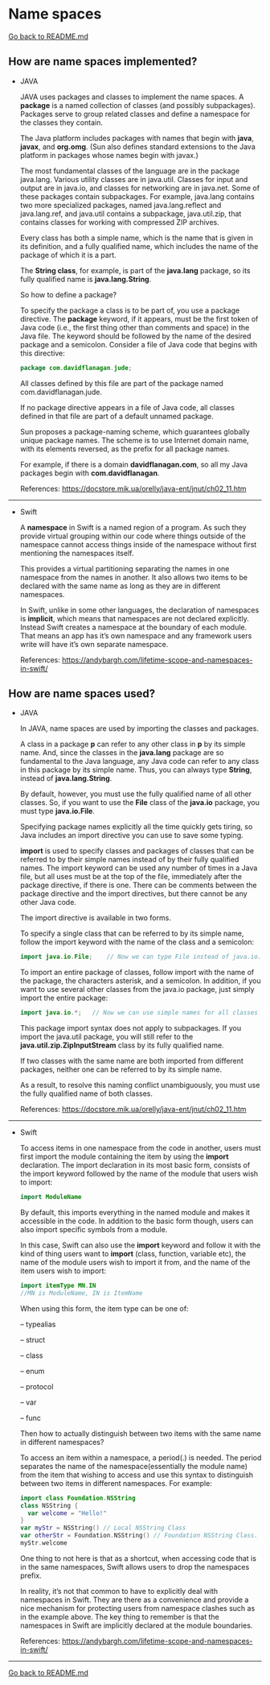 # Name spaces

[Go back to README.md](README.md)

## How are name spaces implemented?

* JAVA

  JAVA uses packages and classes to implement the name spaces. A **package** is a named collection of classes (and possibly subpackages). Packages serve to group related classes and define a namespace for the classes they contain.

  The Java platform includes packages with names that begin with **java**, **javax**, and **org.omg**. (Sun also defines standard extensions to the Java platform in packages whose names begin with javax.)

  The most fundamental classes of the language are in the package java.lang. Various utility classes are in java.util. Classes for input and output are in java.io, and classes for networking are in java.net. Some of these packages contain subpackages. For example, java.lang contains two more specialized packages, named java.lang.reflect and java.lang.ref, and java.util contains a subpackage, java.util.zip, that contains classes for working with compressed ZIP archives.

  Every class has both a simple name, which is the name that is given in its definition, and a fully qualified name, which includes the name of the package of which it is a part.

  The **String class**, for example, is part of the **java.lang** package, so its fully qualified name is **java.lang.String**.

  So how to define a package?

  To specify the package a class is to be part of, you use a package directive. The **package** keyword, if it appears, must be the first token of Java code (i.e., the first thing other than comments and space) in the Java file. The keyword should be followed by the name of the desired package and a semicolon. Consider a file of Java code that begins with this directive:

  ```JAVA
  package com.davidflanagan.jude;
  ```

  All classes defined by this file are part of the package named com.davidflanagan.jude.

  If no package directive appears in a file of Java code, all classes defined in that file are part of a default unnamed package.

  Sun proposes a package-naming scheme, which guarantees globally unique package names. The scheme is to use  Internet domain name, with its elements reversed, as the prefix for all package names.

  For example, if there is a domain **davidflanagan.com**, so all my Java packages begin with **com.davidflanagan**.


  References:
  <https://docstore.mik.ua/orelly/java-ent/jnut/ch02_11.htm>

---

* Swift

  A **namespace** in Swift is a named region of a program. As such they provide virtual grouping within our code where things outside of the namespace cannot access things inside of the namespace without first mentioning the namespaces itself.

  This provides a virtual partitioning separating the names in one namespace from the names in another. It also allows two items to be declared with the same name as long as they are in different namespaces.

  In Swift, unlike in some other languages, the declaration of namespaces is **implicit**, which means that namespaces are not declared explicitly. Instead Swift creates a namespace at the boundary of each module. That means an app has it’s own namespace and any framework users write will have it’s own separate namespace.

  References:
  <https://andybargh.com/lifetime-scope-and-namespaces-in-swift/>

## How are name spaces used?

* JAVA

  In JAVA, name spaces are used by importing the classes and packages.

  A class in a package **p** can refer to any other class in **p** by its simple name. And, since the classes in the **java.lang** package are so fundamental to the Java language, any Java code can refer to any class in this package by its simple name. Thus, you can always type **String**, instead of **java.lang.String**.

  By default, however, you must use the fully qualified name of all other classes. So, if you want to use the **File** class of the **java.io** package, you must type **java.io.File**.

  Specifying package names explicitly all the time quickly gets tiring, so Java includes an import directive you can use to save some typing.

  **import** is used to specify classes and packages of classes that can be referred to by their simple names instead of by their fully qualified names. The import keyword can be used any number of times in a Java file, but all uses must be at the top of the file, immediately after the package directive, if there is one. There can be comments between the package directive and the import directives, but there cannot be any other Java code.

  The import directive is available in two forms.

  To specify a single class that can be referred to by its simple name, follow the import keyword with the name of the class and a semicolon:

  ```JAVA
  import java.io.File;    // Now we can type File instead of java.io.File
  ```

  To import an entire package of classes, follow import with the name of the package, the characters asterisk, and a semicolon. In addition, if you want to use several other classes from the java.io package, just simply import the entire package:

  ```JAVA
  import java.io.*;   // Now we can use simple names for all classes in java.io
  ```

  This package import syntax does not apply to subpackages. If you import the java.util package, you will still refer to the **java.util.zip.ZipInputStream** class by its fully qualified name.

  If two classes with the same name are both imported from different packages, neither one can be referred to by its simple name.

  As a result, to resolve this naming conflict unambiguously, you must use the fully qualified name of both classes.

  References:
  <https://docstore.mik.ua/orelly/java-ent/jnut/ch02_11.htm>

---

* Swift

  To access items in one namespace from the code in another, users must first import the module containing the item by using the **import** declaration. The import declaration in its most basic form, consists of the import keyword followed by the name of the module that users wish to import:

  ```Swift
  import ModuleName
  ```

  By default, this imports everything in the named module and makes it accessible in the code. In addition to the basic form though, users can also import specific symbols from a module.

  In this case, Swift can also use the **import** keyword and follow it with the kind of thing users want to **import** (class, function, variable etc), the name of the module users wish to import it from, and the name of the item users wish to import:

  ```Swift
  import itemType MN.IN
  //MN is ModuleName, IN is ItemName
  ```

  When using this form, the item type can be one of:

  – typealias

  – struct

  – class

  – enum

  – protocol

  – var

  – func

  Then how to actually distinguish between two items with the same name in different namespaces?

  To access an item within a namespace, a period(.) is needed. The period separates the name of the namespace(essentially the module name) from the item that wishing to access and use this syntax to distinguish between two items in different namespaces. For example:

  ```Swift
  import class Foundation.NSString
  class NSString {
    var welcome = "Hello!"
  }
  var myStr = NSString() // Local NSString Class
  var otherStr = Foundation.NSString() // Foundation NSString Class.
  myStr.welcome
  ```

  One thing to not here is that as a shortcut, when accessing code that is in the same namespaces, Swift allows users to drop the namespaces prefix.

  In reality, it’s not that common to have to explicitly deal with namespaces in Swift. They are there as a convenience and provide a nice mechanism for protecting users from namespace clashes such as in the example above. The key thing to remember is that the namespaces in Swift are implicitly declared at the module boundaries.

  References:
  <https://andybargh.com/lifetime-scope-and-namespaces-in-swift/>

---

[Go back to README.md](README.md)
